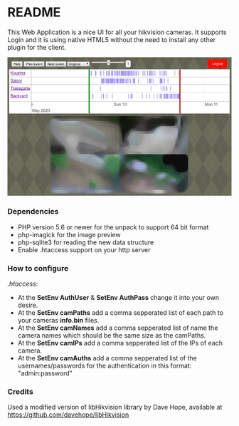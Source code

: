 # README #

This Web Application is a nice UI for all your hikvision cameras. It supports Login and it is using native HTML5 without the need to install any other plugin for the client.

![Preview of the interface](images/spicam.png)


### Dependencies ###
  * PHP version 5.6 or newer for the unpack to support 64 bit format
  * php-imagick for the image preview
  * php-sqlite3 for reading the new data structure
  * Enable .htaccess support on your http server

### How to configure ###

*.htaccess:*

* At the **SetEnv AuthUser** & **SetEnv AuthPass** change it into your own desire.
* At the **SetEnv camPaths** add a comma sepperated list of each path to your cameras **info.bin** files.
* At the **SetEnv camNames** add a comma sepperated list of name the camera names which should be the same size as the camPaths.
* At the **SetEnv camIPs** add a comma sepperated list of the IPs of each camera.
* At the **SetEnv camAuths** add a comma sepperated list of the usernames/passwords for the authentication in this format: "admin:password"

### Credits ###

Used a modified version of libHikvision library by Dave Hope, available at https://github.com/davehope/libHikvision
